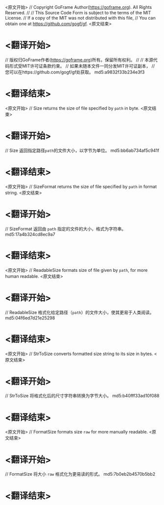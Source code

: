
<原文开始>
// Copyright GoFrame Author(https://goframe.org). All Rights Reserved.
//
// This Source Code Form is subject to the terms of the MIT License.
// If a copy of the MIT was not distributed with this file,
// You can obtain one at https://github.com/gogf/gf.
<原文结束>

# <翻译开始>
// 版权归GoFrame作者(https://goframe.org)所有。保留所有权利。
//
// 本源代码形式受MIT许可证条款约束。
// 如果未随本文件一同分发MIT许可证副本，
// 您可以在https://github.com/gogf/gf处获取。 md5:a9832f33b234e3f3
# <翻译结束>


<原文开始>
// Size returns the size of file specified by `path` in byte.
<原文结束>

# <翻译开始>
// Size 返回指定路径`path`的文件大小，以字节为单位。 md5:bb6ab734af5c941f
# <翻译结束>


<原文开始>
// SizeFormat returns the size of file specified by `path` in format string.
<原文结束>

# <翻译开始>
// SizeFormat 返回由 `path` 指定的文件的大小，格式为字符串。 md5:17a4b324cd8ec9a7
# <翻译结束>


<原文开始>
// ReadableSize formats size of file given by `path`, for more human readable.
<原文结束>

# <翻译开始>
// ReadableSize 格式化给定路径（`path`）的文件大小，使其更易于人类阅读。 md5:04f6ed7d21e25298
# <翻译结束>


<原文开始>
// StrToSize converts formatted size string to its size in bytes.
<原文结束>

# <翻译开始>
// StrToSize 将格式化后的尺寸字符串转换为字节大小。 md5:b40fff33ad10f088
# <翻译结束>


<原文开始>
// FormatSize formats size `raw` for more manually readable.
<原文结束>

# <翻译开始>
// FormatSize 将大小 `raw` 格式化为更易读的形式。 md5:7b0eb2b4570b5bb2
# <翻译结束>

